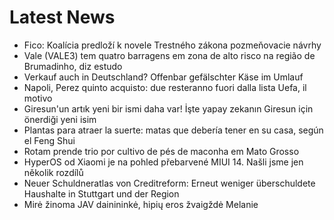 # Latest News
-  Fico: Koalícia predloží k novele Trestného zákona pozmeňovacie návrhy
-  Vale (VALE3) tem quatro barragens em zona de alto risco na região de Brumadinho, diz estudo
-  Verkauf auch in Deutschland? Offenbar gefälschter Käse im Umlauf
-  Napoli, Perez quinto acquisto: due resteranno fuori dalla lista Uefa, il motivo
-  Giresun'un artık yeni bir ismi daha var! İşte yapay zekanın Giresun için önerdiği yeni isim
-  Plantas para atraer la suerte: matas que debería tener en su casa, según el Feng Shui
-  Rotam prende trio por cultivo de pés de maconha em Mato Grosso
-  HyperOS od Xiaomi je na pohled přebarvené MIUI 14. Našli jsme jen několik rozdílů
-  Neuer Schuldneratlas von Creditreform: Erneut weniger überschuldete Haushalte in Stuttgart und der Region
-  Mirė žinoma JAV dainininkė, hipių eros žvaigždė Melanie
